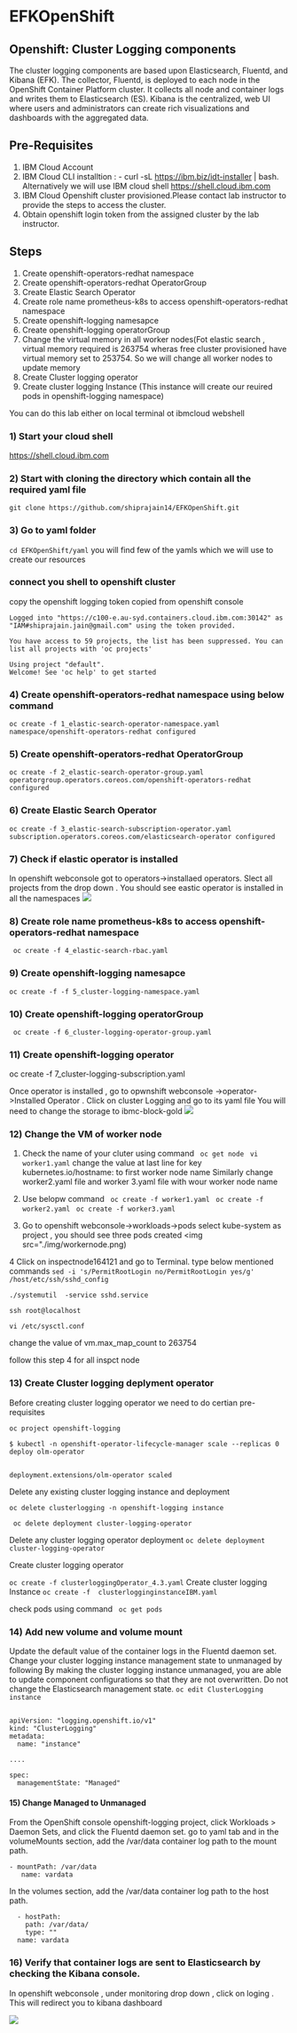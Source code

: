 # EFKOpenShift

## Openshift: Cluster Logging components
The cluster logging components are based upon Elasticsearch, Fluentd, and Kibana (EFK). The collector, Fluentd, is deployed to each node in the OpenShift Container Platform cluster. It collects all node and container logs and writes them to Elasticsearch (ES). Kibana is the centralized, web UI where users and administrators can create rich visualizations and dashboards with the aggregated data.

## Pre-Requisites
1) IBM Cloud Account
2) IBM Cloud CLI installtion : - curl -sL https://ibm.biz/idt-installer | bash. Alternatively we will use IBM cloud shell https://shell.cloud.ibm.com 
3) IBM Cloud Openshift cluster provisioned.Please contact lab instructor to provide the steps to access the cluster.
4) Obtain openshift login token from the assigned cluster by the lab instructor.

## Steps
1. Create openshift-operators-redhat namespace
2. Create openshift-operators-redhat OperatorGroup
3. Create Elastic Search Operator
4. Create role name prometheus-k8s to access openshift-operators-redhat namespace
5. Create openshift-logging namesapce
6. Create openshift-logging operatorGroup
7. Change the virtual memory in all worker nodes(Fot elastic search , virtual memory required is 263754 wheras free cluster provisioned have virtual memory set to 253754. So we will change all worker nodes to update memory
8. Create Cluster logging operator
9. Create cluster logging Instance (This instance will create our reuired pods in openshift-logging namespace)

You can do this lab either on local terminal ot ibmcloud webshell 
### 1) Start your cloud shell 
https://shell.cloud.ibm.com

### 2) Start with cloning the directory which contain all the required yaml file 
``` git clone https://github.com/shiprajain14/EFKOpenShift.git ```

### 3) Go to yaml folder
``` cd EFKOpenShift/yaml ```
you will find few of the yamls which we will use to create our resources

### connect you shell to openshift cluster 
copy the openshift logging token copied from openshift console 
``` oc login --token=ysBBmHyQJnWW4WN7B-n8uOCMVu0e_KenYKzUejM_sfI --server=https://c100-e.au-syd.containers.cloud.ibm.com:30142
Logged into "https://c100-e.au-syd.containers.cloud.ibm.com:30142" as "IAM#shiprajain.jain@gmail.com" using the token provided.

You have access to 59 projects, the list has been suppressed. You can list all projects with 'oc projects'

Using project "default".
Welcome! See 'oc help' to get started
```

### 4) Create openshift-operators-redhat namespace using below command
`` oc create -f 1_elastic-search-operator-namespace.yaml 
       namespace/openshift-operators-redhat configured
``

### 5) Create openshift-operators-redhat OperatorGroup
`` oc create -f 2_elastic-search-operator-group.yaml 
    operatorgroup.operators.coreos.com/openshift-operators-redhat configured 
``
###  6) Create Elastic Search Operator
``` 
oc create -f 3_elastic-search-subscription-operator.yaml 
subscription.operators.coreos.com/elasticsearch-operator configured
```
### 7) Check if elastic operator is installed 
In openshift webconsole got to operators->installaed operators. Slect all projects from the drop down . You should see eastic operator is installed in all the namespaces
<img src="./img/elasticsearchops.png">



### 8) Create role name prometheus-k8s to access openshift-operators-redhat namespace
``` oc create -f 4_elastic-search-rbac.yaml```

### 9) Create openshift-logging namesapce
``` oc create -f -f 5_cluster-logging-namespace.yaml ```

### 10) Create openshift-logging operatorGroup

``` oc create -f 6_cluster-logging-operator-group.yaml```

### 11) Create openshift-logging operator
oc create -f 7_cluster-logging-subscription.yaml

Once operator is installed , go to opwnshift webconsole ->operator->Installed Operator . Click on cluster Logging and go to its yaml file 
You will need to change the storage to ibmc-block-gold
<img src="./img/chgoperatoryaml.png">


### 12) Change the VM of worker node 

1. Check the name of your cluter using command 
``` oc get node```
``` vi worker1.yaml```
change the value at last line for key kubernetes.io/hostname: to first worker node name 
Similarly change worker2.yaml file and worker 3.yaml file with wour worker node name 

2. Use belopw command 
``` oc create -f worker1.yaml```
``` oc create -f worker2.yaml```
``` oc create -f worker3.yaml```

3. Go to openshift webconsole->workloads->pods
select kube-system as project , you should see three pods created 
<img src="./img/workernode.png)

4 Click on inspectnode164121 and go to Terminal. type below mentioned commands
```sed -i 's/PermitRootLogin no/PermitRootLogin yes/g' /host/etc/ssh/sshd_config```

```./systemutil  -service sshd.service```

```ssh root@localhost```

```vi /etc/sysctl.conf```

change the value of vm.max_map_count to 263754

follow this step 4 for all inspct node


### 13) Create Cluster logging deplyment operator 
Before creating cluster logging operator we need to do certian pre-requisites 

``` oc project openshift-logging ```

```
$ kubectl -n openshift-operator-lifecycle-manager scale --replicas 0 deploy olm-operator


deployment.extensions/olm-operator scaled

```

Delete any existing cluster logging instance  and deployment

```oc delete clusterlogging -n openshift-logging instance```

``` oc delete deployment cluster-logging-operator```

Delete any cluster logging operator deployment
```oc delete deployment cluster-logging-operator```

Create cluster logging operator

```oc create -f clusterloggingOperator_4.3.yaml```
Create cluster logging Instance
```oc create -f  clusterlogginginstanceIBM.yaml ```

check pods using command 
``` oc get pods```

### 14) Add new volume and volume mount
Update the default value of the container logs in the Fluentd daemon set.
Change your cluster logging instance management state to unmanaged by following  By making the cluster logging instance unmanaged, you are able to update component configurations so that they are not overwritten. Do not change the Elasticsearch management state.
```oc edit ClusterLogging instance```
```oc edit ClusterLogging instance

apiVersion: "logging.openshift.io/v1"
kind: "ClusterLogging"
metadata:
  name: "instance"

....

spec:
  managementState: "Managed" 
```
#### 15) Change Managed to Unmanaged

From the OpenShift console openshift-logging project, click Workloads > Daemon Sets, and click the Fluentd daemon set.
go to yaml tab and in the volumeMounts section, add the /var/data container log path to the mount path.
``` 
- mountPath: /var/data
   name: vardata
```  
In the volumes section, add the /var/data container log path to the host path.
``` 
  - hostPath:
    path: /var/data/
    type: ""
  name: vardata
```  
  
### 16) Verify that container logs are sent to Elasticsearch by checking the Kibana console.
In openshift webconsole , under monitoring drop down , click on loging . This will redirect you to kibana dashboard

<img src="./img/kibana.png">






